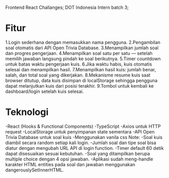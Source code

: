 Frontend React Challanges;
DOT Indonesia Intern batch 3;

# Fitur
1.Login sederhana dengan memasukkan nama pengguna.
2.Pengambilan soal otomatis dari API Open Trivia Database.
3.Menampilkan jumlah soal dan progres pengerjaan.
4.Menampilkan soal satu per satu — setelah memilih jawaban langsung pindah ke soal berikutnya.
5.Timer countdown untuk batas waktu pengerjaan kuis.
6.Jika waktu habis, kuis otomatis selesai dan menampilkan hasil.
7.Menampilkan hasil kuis: jumlah benar, salah, dan total soal yang dikerjakan.
8.Mekanisme resume kuis saat browser ditutup, data kuis disimpan di localStorage sehingga pengguna dapat melanjutkan kuis dari posisi terakhir.
9.Tombol untuk kembali ke dashboard/login setelah kuis selesai.

# Teknologi
-React (Hooks & Functional Components)
-TypeScript
-Axios untuk HTTP request
-LocalStorage untuk penyimpanan state sementara
-API Open Trivia Database untuk soal kuis
-Menggunakan vanila css
Note:
-Soal kuis diambil secara random setiap kali login.
-Jumlah soal dan tipe soal bisa diatur dengan mengubah URL API di login function.
-Timer default 60 detik dapat disesuaikan sesuai kebutuhan.
-Soal yang ditampilkan berupa multiple choice dengan 4 opsi jawaban.
-Aplikasi sudah meng-handle karakter HTML entities pada soal dan jawaban menggunakan dangerouslySetInnerHTML.

